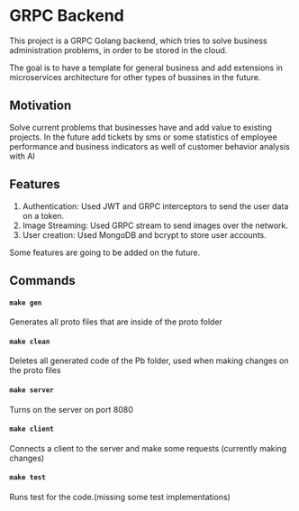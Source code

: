 # GRPC Backend
This project is a GRPC Golang backend, which tries to solve business administration problems, in order to be stored in the cloud.

The goal is to have a template for general business and add extensions in microservices architecture for other types of bussines in the future.

## Motivation
Solve current problems that businesses have and add value to existing projects.
In the future add tickets by sms or some statistics of employee performance and business indicators as well
of customer behavior analysis with AI
## Features
1. Authentication: Used JWT and GRPC interceptors to send the user data on a token.
2. Image Streaming: Used GRPC stream to send images over the network.
3. User creation: Used MongoDB and bcrypt to store user accounts.

Some features are going to be added on the future.
## Commands
#### `make gen`
Generates all proto files that are inside of the proto folder
#### `make clean`
Deletes all generated code of the Pb folder, used when making changes on the proto files
#### `make server`
Turns on the server on port 8080
#### `make client`
Connects a client to the server and make some requests (currently making changes)
#### `make test`
Runs test for the code.(missing some test implementations)

